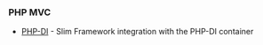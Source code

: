 ### PHP MVC

- [PHP-DI](https://github.com/PHP-DI/Slim) - Slim Framework integration with the PHP-DI container
